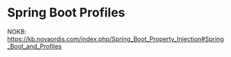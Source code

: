 # Spring Boot Profiles

NOKB: https://kb.novaordis.com/index.php/Spring_Boot_Property_Injection#Spring_Boot_and_Profiles


